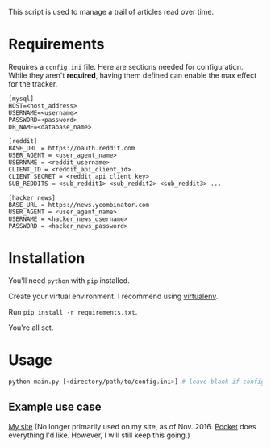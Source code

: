 This script is used to manage a trail of articles read over time.

# Requirements

Requires a `config.ini` file. Here are sections needed for configuration. While
they aren't **required**, having them defined can enable the max effect for
the tracker.

```
[mysql]
HOST=<host_address>
USERNAME=<username>
PASSWORD=<password>
DB_NAME=<database_name>

[reddit]
BASE_URL = https://oauth.reddit.com
USER_AGENT = <user_agent_name>
USERNAME = <reddit_username>
CLIENT_ID = <reddit_api_client_id>
CLIENT_SECRET = <reddit_api_client_key>
SUB_REDDITS = <sub_reddit1> <sub_reddit2> <sub_reddit3> ...

[hacker_news]
BASE_URL = https://news.ycombinator.com
USER_AGENT = <user_agent_name>
USERNAME = <hacker_news_username>
PASSWORD = <hacker_news_password>
```

# Installation
You'll need `python` with `pip` installed.

Create your virtual environment. I recommend using [virtualenv](https://virtualenv.pypa.io/en/stable/).

Run `pip install -r requirements.txt`.

You're all set.

# Usage
```bash
python main.py [<directory/path/to/config.ini>] # leave blank if config.ini in current directory
```

## Example use case
<a href='https://errolmarkland.com' target='_blank'>My site</a> (No longer primarily used on my site, as of Nov. 2016. <a href='https://getpocket.com' target='_blank'>Pocket</a> does everything I'd like. However, I will still keep this going.)
